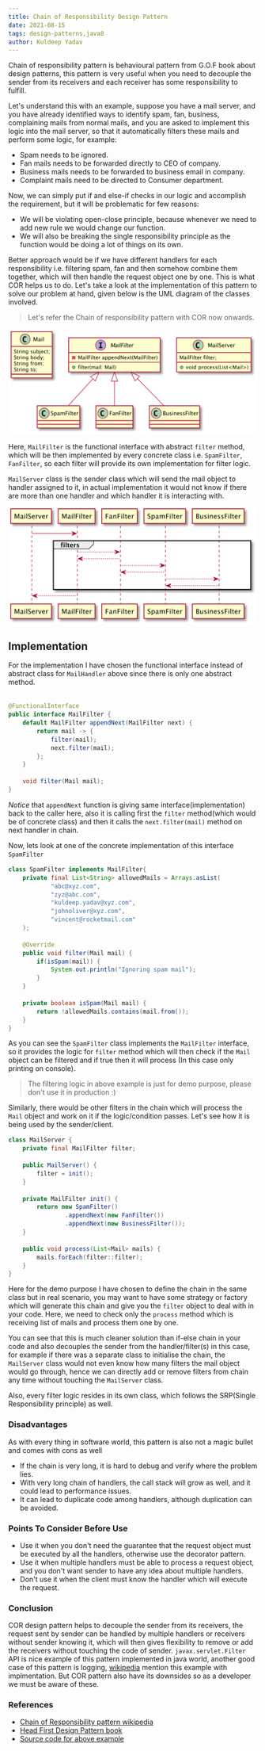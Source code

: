 ```yaml
---
title: Chain of Responsibility Design Pattern
date: 2021-08-15
tags: design-patterns,java8
author: Kuldeep Yadav
---
```

Chain of responsibility pattern is behavioural pattern from G.O.F book about design patterns, this pattern is very useful when you need to decouple the sender from its receivers and each receiver has some responsibility to fulfill.

Let's understand this with an example, suppose you have a mail server, and you have already identified ways to identify
spam, fan, business, complaining mails from normal mails, and you are asked to implement this logic into the mail server,
so that it automatically filters these mails and perform some logic, for example:
* Spam needs to be ignored.
* Fan mails needs to be forwarded directly to CEO of company.
* Business mails needs to be forwarded to business email in company.
* Complaint mails need to be directed to Consumer department.

Now, we can simply put if and else-if checks in our logic and accomplish the requirement, but it will be problematic for
few reasons:
* We will be violating open-close principle, because whenever we need to add new rule we would change our function.
* We will also be breaking the single responsibility principle as the function would be doing a lot of things on its 
own.

Better approach would be if we have different handlers for each responsibility i.e. filtering spam, fan and then 
somehow combine them together, which will then handle the request object one by one. This is what COR helps
us to do. Let's take a look at the implementation of this pattern to solve our problem at hand, given below is the UML 
diagram of the classes involved.

> Let's refer the Chain of responsibility pattern with COR now onwards.

![Class Diagram](cor_class.png)

Here, `MailFilter` is the functional interface with abstract `filter` method, which will be then implemented by every concrete
class i.e. `SpamFilter`, `FanFilter`, so each filter will provide its own implementation for filter logic.

`MailServer` class is the sender class which will send the mail object to handler assigned to it, in actual 
implementation it would not know if there are more than one handler and which handler it is interacting with.

![Sequence Diagram](cor_sequence.png)

## Implementation
For the implementation I have chosen the functional interface instead of abstract class for `MailHandler` above since 
there is only one abstract method.

```java

@FunctionalInterface
public interface MailFilter {
    default MailFilter appendNext(MailFilter next) {
        return mail -> {
            filter(mail);
            next.filter(mail);
        };
    }

    void filter(Mail mail);
}
``` 
*Notice* that `appendNext` function is giving same interface(implementation) back to the caller here, also it is calling
first the `filter` method(which would be of concrete class) and then it calls the `next.filter(mail)` method on next 
handler in chain.

Now, lets look at one of the concrete implementation of this interface `SpamFilter`
```java
class SpamFilter implements MailFilter{
    private final List<String> allowedMails = Arrays.asList(
            "abc@xyz.com",
            "zyz@abc.com",
            "kuldeep.yadav@xyz.com",
            "johnoliver@xyz.com",
            "vincent@rocketmail.com"
    );

    @Override
    public void filter(Mail mail) {
        if(isSpam(mail)) {
            System.out.println("Ignoring spam mail");
        }
    }

    private boolean isSpam(Mail mail) {
        return !allowedMails.contains(mail.from());
    }
}
```
As you can see the `SpamFilter` class implements the `MailFilter` interface, so it provides the logic for `filter` method
which will then check if the `Mail` object can be filtered and if true then it will process (In this case only printing
on console).

> The filtering logic in above example is just for demo purpose, please don't use it in production :)

Similarly, there would be other filters in the chain which will process the `Mail` object and work on it if the 
logic/condition passes. Let's see how it is being used by the sender/client.
```java
class MailServer {
    private final MailFilter filter;

    public MailServer() {
        filter = init();
    }

    private MailFilter init() {
        return new SpamFilter()
                .appendNext(new FanFilter())
                .appendNext(new BusinessFilter());
    }

    public void process(List<Mail> mails) {
        mails.forEach(filter::filter);
    }
}
```
Here for the demo purpose I have chosen to define the chain in the same class but in real scenario, you may want to have
some strategy or factory which will generate this chain and give you the `filter` object to deal with in your code. Here, we need
to check only the `process` method which is receiving list of mails and process them one by one.

You can see that this is much cleaner solution than if-else chain in your code and also decouples the sender from the 
handler/filter(s) in this case, for example if there was a separate class to initialise the chain, the `MailServer`
class would not even know how many filters the mail object would go through, hence we can directly add or remove filters
from chain any time without touching the `MailServer` class.

Also, every filter logic resides in its own class, which follows the SRP(Single Responsibility principle) as well.

### Disadvantages
As with every thing in software world, this pattern is also not a magic bullet and comes with cons as well
* If the chain is very long, it is hard to debug and verify where the problem lies.
* With very long chain of handlers, the call stack will grow as well, and it could lead to performance issues.
* It can lead to duplicate code among handlers, although duplication can be avoided.

### Points To Consider Before Use
* Use it when you don't need the guarantee that the request object must be executed by all the handlers, otherwise use
the decorator pattern.
* Use it when multiple handlers must be able to process a request object, and you don't want sender to have any idea
about multiple handlers.
* Don't use it when the client must know the handler which will execute the request.

### Conclusion

COR design pattern helps to decouple the sender from its receivers, the request sent by sender can be handled by
multiple handlers or receivers without sender knowing it, which will then gives flexibility to remove or add the receivers
without touching the code of sender. `javax.servlet.Filter` API is nice example of this pattern implemented in java
world, another good case of this pattern is logging, [wikipedia](https://en.wikipedia.org/wiki/Chain-of-responsibility_pattern)
mention this example with implmentation. But COR pattern also have its downsides so as a developer we must be aware of
these.

### References
* [Chain of Responsibility pattern wikipedia](https://en.wikipedia.org/wiki/Chain-of-responsibility_pattern)
* [Head First Design Pattern book](https://www.oreilly.com/library/view/head-first-design/0596007124/)
* [Source code for above example](https://github.com/novicedev7291/design-patterns)